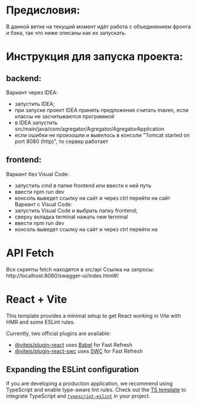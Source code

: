 # Предисловия:
В данной ветке на текущий момент идёт работа с объединением фронта и бэка, так что ниже описаны как их запускать.
# Инструкция для запуска проекта:
## backend:
Вариант через IDEA:
- запустить IDEA;
- при запуске проект IDEA принять предложения считать maven, если классы не засчитываются программой
- в IDEA запустить src/main/java/com/agregator/Agregator/AgregatorApplication
- если ошибки не произошли и вывелось в консоли "Tomcat started on port 8080 (http)", то сервер работает
## frontend:
Вариант без Visual Code:
- запустить cmd в папке frontend или ввести к ней путь
- ввести npm run dev
- консоль выведет ссылку на сайт и через ctrl перейти на сайт
Вариант с Visual Code:
- запустить Visual Code и выбрать папку frontend;
- сверху вкладка terminal нажать new terminal
- ввести npm run dev
- консоль выведет ссылку на сайт и через ctrl перейти на 
# API Fetch
Все скрипты fetch находятся в src/api
Ссылка на запросы: http://localhost:8080/swagger-ui/index.html#/ 
# React + Vite

This template provides a minimal setup to get React working in Vite with HMR and some ESLint rules.

Currently, two official plugins are available:

- [@vitejs/plugin-react](https://github.com/vitejs/vite-plugin-react/blob/main/packages/plugin-react/README.md) uses [Babel](https://babeljs.io/) for Fast Refresh
- [@vitejs/plugin-react-swc](https://github.com/vitejs/vite-plugin-react-swc) uses [SWC](https://swc.rs/) for Fast Refresh

## Expanding the ESLint configuration

If you are developing a production application, we recommend using TypeScript and enable type-aware lint rules. Check out the [TS template](https://github.com/vitejs/vite/tree/main/packages/create-vite/template-react-ts) to integrate TypeScript and [`typescript-eslint`](https://typescript-eslint.io) in your project.


